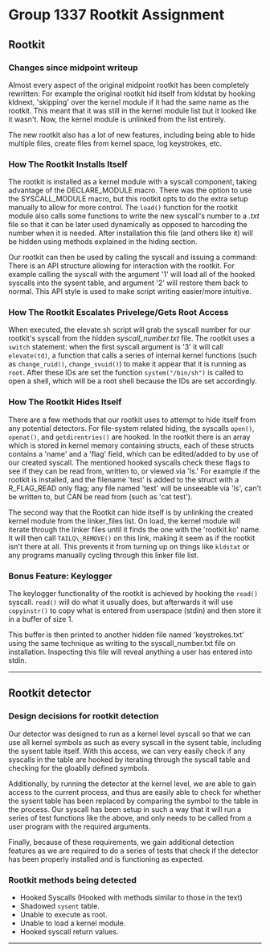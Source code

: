 # Group 1337 Rootkit Assignment

## Rootkit

### Changes since midpoint writeup

Almost every aspect of the original midpoint rootkit has been completely rewritten: For example the original rootkit hid itself from kldstat by hooking kldnext, 'skipping' over the kernel module if it had the same name as the rootkit. This meant that it was still in the kernel module list but it looked like it wasn't. Now, the kernel module is unlinked from the list entirely.

The new rootkit also has a lot of new features, including being able to hide multiple files, create files from kernel space, log keystrokes, etc.

### How The Rootkit Installs Itself

The rootkit is installed as a kernel module with a syscall component, taking advantage of the DECLARE\_MODULE macro. There was the option to use the SYSCALL_MODULE macro, but this rootkit opts to do the extra setup manually to allow for more control. The `load()` function for the rootkit module also calls some functions to write the new syscall's number to a _.txt_ file so that it can be later used dynamically as opposed to harcoding the number when it is needed. After installation this file (and others like it) will be hidden using methods explained in the hiding section.

Our rootkit can then be used by calling the syscall and issuing a command: There is an API structure allowing for interaction with the rootkit. For example calling the syscall with the argument '1' will load all of the hooked syscalls into the sysent table, and argument '2' will restore them back to normal. This API style is used to make script writing easier/more intuitive.

### How The Rootkit Escalates Privelege/Gets Root Access

When executed, the elevate.sh script will grab the syscall number for our rootkit's syscall from the hidden _syscall\_number.txt_ file. The rootkit uses a `switch` statement: when the first syscall argument is '3' it will call `elevate(td)`, a function that calls a series of internal kernel functions (such as `change_ruid()`, `change_svuid()`) to make it appear that it is running as `root`. After these IDs are set the function `system("/bin/sh")` is called to open a shell, which will be a root shell because the IDs are set accordingly.

### How The Rootkit Hides Itself

There are a few methods that our rootkit uses to attempt to hide itself from any potential detectors. For file-system related hiding, the syscalls `open()`, `openat()`, and `getdirentries()` are hooked. In the rootkit there is an array which is stored in kernel memory containing structs, each of these structs contains a 'name' and a 'flag' field, which can be edited/added to by use of our created syscall. The mentioned hooked syscalls check these flags to see if they can be read from, written to, or viewed via 'ls.' For example if the rootkit is installed, and the filename 'test' is added to the struct with a R_FLAG_READ only flag; any file named 'test' will be unseeable via 'ls', can't be written to, but CAN be read from (such as 'cat test').

The second way that the Rootkit can hide itself is by unlinking the created kernel module from the linker\_files list. On load, the kernel module will iterate through the linker files until it finds the one with the 'rootkit.ko' name. It will then call `TAILQ\_REMOVE()` on this link, making it seem as if the rootkit isn't there at all. This prevents it from turning up on things like `kldstat` or any programs manually cycling through this linker file list.

### Bonus Feature: Keylogger

The keylogger functionality of the rootkit is achieved by hooking the `read()` syscall. `read()` will do what it usually does, but afterwards it will use `copyinstr()` to copy what is entered from userspace (stdin) and then store it in a buffer of size 1.

This buffer is then printed to another hidden file named 'keystrokes.txt' using the same technique as writing to the syscall_number.txt file on installation. Inspecting this file will reveal anything a user has entered into stdin.

---

## Rootkit detector

### Design decisions for rootkit detection
Our detector was designed to run as a kernel level syscall so that we can use
all kernel symbols as such as every syscall in the sysent table, including the
sysent table itself. With this access, we can very easily check if any syscalls
in the table are hooked by iterating through the syscall table and checking for
the gloablly defined symbols.

Additionally, by running the detector at the kernel level, we are able to gain
access to the current process, and thus are easily able to check for whether
the sysent table has been replaced by comparing the symbol to the table in the
process. Our syscall has been setup in such a way that it will run a series of
test functions like the above, and only needs to be called from a user program
with the required arguments.

Finally, because of these requirements, we gain additional detection features
as we are required to do a series of tests that check if the detector has been
properly installed and is functioning as expected.

### Rootkit methods being detected
* Hooked Syscalls (Hooked with methods similar to those in the text)
* Shadowed `sysent` table.
* Unable to execute as root.
* Unable to load a kernel module.
* Hooked syscall return values.

---
